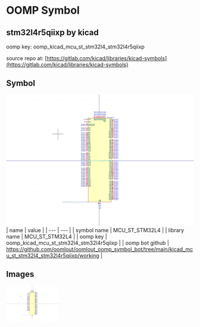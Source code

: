 # OOMP Symbol  
## stm32l4r5qiixp  by kicad  
  
oomp key: oomp_kicad_mcu_st_stm32l4_stm32l4r5qiixp  
  
source repo at: [https://gitlab.com/kicad/libraries/kicad-symbols](https://gitlab.com/kicad/libraries/kicad-symbols)  
## Symbol  
  
[![working.png](working_600.png)](working.png)  
| name | value | 
| --- | --- | 
| symbol name | MCU_ST_STM32L4 | 
| library name | MCU_ST_STM32L4 | 
| oomp key | oomp_kicad_mcu_st_stm32l4_stm32l4r5qiixp | 
| oomp bot github | https://github.com/oomlout/oomlout_oomp_symbol_bot/tree/main/kicad_mcu_st_stm32l4_stm32l4r5qiixp/working | 
## Images  
  
[![working.png](working_140.png)](working.png)  
